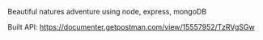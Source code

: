 Beautiful natures adventure using node, express, mongoDB

Built API: https://documenter.getpostman.com/view/15557952/TzRVgSGw
